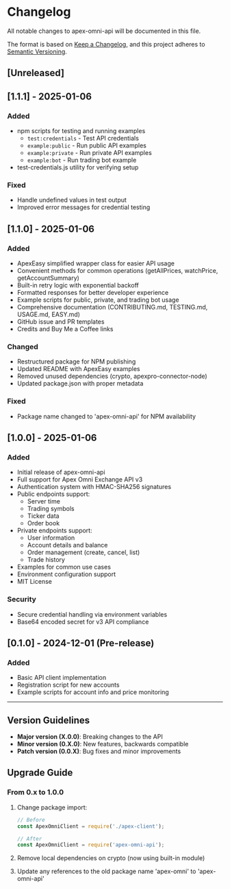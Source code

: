 # Changelog

All notable changes to apex-omni-api will be documented in this file.

The format is based on [Keep a Changelog](https://keepachangelog.com/en/1.0.0/),
and this project adheres to [Semantic Versioning](https://semver.org/spec/v2.0.0.html).

## [Unreleased]

## [1.1.1] - 2025-01-06

### Added
- npm scripts for testing and running examples
  - `test:credentials` - Test API credentials
  - `example:public` - Run public API examples
  - `example:private` - Run private API examples
  - `example:bot` - Run trading bot example
- test-credentials.js utility for verifying setup

### Fixed
- Handle undefined values in test output
- Improved error messages for credential testing

## [1.1.0] - 2025-01-06

### Added
- ApexEasy simplified wrapper class for easier API usage
- Convenient methods for common operations (getAllPrices, watchPrice, getAccountSummary)
- Built-in retry logic with exponential backoff
- Formatted responses for better developer experience
- Example scripts for public, private, and trading bot usage
- Comprehensive documentation (CONTRIBUTING.md, TESTING.md, USAGE.md, EASY.md)
- GitHub issue and PR templates
- Credits and Buy Me a Coffee links

### Changed
- Restructured package for NPM publishing
- Updated README with ApexEasy examples
- Removed unused dependencies (crypto, apexpro-connector-node)
- Updated package.json with proper metadata

### Fixed
- Package name changed to 'apex-omni-api' for NPM availability

## [1.0.0] - 2025-01-06

### Added
- Initial release of apex-omni-api
- Full support for Apex Omni Exchange API v3
- Authentication system with HMAC-SHA256 signatures
- Public endpoints support:
  - Server time
  - Trading symbols
  - Ticker data
  - Order book
- Private endpoints support:
  - User information
  - Account details and balance
  - Order management (create, cancel, list)
  - Trade history
- Examples for common use cases
- Environment configuration support
- MIT License

### Security
- Secure credential handling via environment variables
- Base64 encoded secret for v3 API compliance

## [0.1.0] - 2024-12-01 (Pre-release)

### Added
- Basic API client implementation
- Registration script for new accounts
- Example scripts for account info and price monitoring

---

## Version Guidelines

- **Major version (X.0.0)**: Breaking changes to the API
- **Minor version (0.X.0)**: New features, backwards compatible
- **Patch version (0.0.X)**: Bug fixes and minor improvements

## Upgrade Guide

### From 0.x to 1.0.0

1. Change package import:
   ```javascript
   // Before
   const ApexOmniClient = require('./apex-client');
   
   // After
   const ApexOmniClient = require('apex-omni-api');
   ```

2. Remove local dependencies on crypto (now using built-in module)

3. Update any references to the old package name 'apex-omni' to 'apex-omni-api'